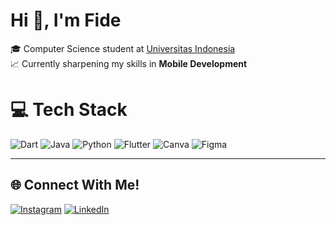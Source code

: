 # Hi 👋, I'm Fide
🎓 Computer Science student at [Universitas Indonesia](https://cs.ui.ac.id)<br>📈 Currently sharpening my skills in **Mobile Development**




# 💻 Tech Stack
![Dart](https://img.shields.io/badge/dart-%230175C2.svg?style=for-the-badge&logo=dart&logoColor=white) ![Java](https://img.shields.io/badge/java-%23ED8B00.svg?style=for-the-badge&logo=openjdk&logoColor=white) ![Python](https://img.shields.io/badge/python-3670A0?style=for-the-badge&logo=python&logoColor=ffdd54) ![Flutter](https://img.shields.io/badge/Flutter-%2302569B.svg?style=for-the-badge&logo=Flutter&logoColor=white) ![Canva](https://img.shields.io/badge/Canva-%2300C4CC.svg?style=for-the-badge&logo=Canva&logoColor=white) ![Figma](https://img.shields.io/badge/figma-%23F24E1E.svg?style=for-the-badge&logo=figma&logoColor=white)


---
## 🌐 Connect With Me!
[![Instagram](https://img.shields.io/badge/Instagram-%23E4405F.svg?logo=Instagram&logoColor=white)](https://instagram.com/fideligoo) [![LinkedIn](https://img.shields.io/badge/LinkedIn-%230077B5.svg?logo=linkedin&logoColor=white)](https://linkedin.com/in/fideligo) 

<!-- Proudly created with GPRM ( https://gprm.itsvg.in ) -->
